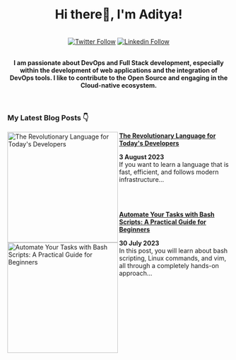 <div align="center">
<h1> Hi there👋, I'm Aditya! </h1>
</div>
<br/>
<div align="center">
  <a href="https://twitter.com/adityastwt1"><img src="https://img.shields.io/badge/Twitter-1DA1F2?style=for-the-badge&logo=twitter&logoColor=white" alt="Twitter Follow"></a>
  <a href="https://www.linkedin.com/in/adityadike/"><img src="https://img.shields.io/badge/Linkedin-0077B5?style=for-the-badge&logo=linkedin&logoColor=white" alt="Linkedin Follow"></a>
</div>
<br/>
<div align="center">
  <p> <strong>
  I am passionate about DevOps and Full Stack development, especially within the development of web applications and the integration of DevOps tools. I like to contribute to the Open Source and    engaging in the Cloud-native ecosystem. 
  </strong>
  </p>
    
</div>
<br/>
<h3>My Latest Blog Posts 👇</h3>

<!-- HASHNODE_BLOG:START -->
<div> 
  <p>
    <a href="https://adityadike.hashnode.dev/the-revolutionary-language-for-todays-developers">
      <img src="https://cdn.hashnode.com/res/hashnode/image/upload/v1690261124888/75aa5125-485e-474a-bbd0-7d4ef0309ba9.jpeg?w=1600&h=840&fit=crop&crop=entropy&auto=compress,format&format=webp" alt="The Revolutionary Language for Today's Developers" width="250px" align="left">
    </a>
    <a href="https://adityadike.hashnode.dev/the-revolutionary-language-for-todays-developers" title="The Revolutionary Language for Today's Developers">
      <strong>The Revolutionary Language for Today's Developers</strong>
    </a>
    <div><strong>3 August 2023</strong></div>
    If you want to learn a language that is fast, efficient, and follows modern infrastructure...
  </p>
  
<br/>
<br/>

  <p>
    <a href="https://adityadike.hashnode.dev/automate-your-tasks-with-bash-scripts-a-practical-guide-for-beginners">
      <img src="https://cdn.hashnode.com/res/hashnode/image/upload/v1690452699496/c8059263-66ee-4a93-8d00-d210e7b7a57b.jpeg?w=1600&h=840&fit=crop&crop=entropy&auto=compress,format&format=webp" alt="Automate Your Tasks with Bash Scripts: A Practical Guide for Beginners" width="250px" align="left">
    </a>
    <a href="https://adityadike.hashnode.dev/automate-your-tasks-with-bash-scripts-a-practical-guide-for-beginners" title="Automate Your Tasks with Bash Scripts: A Practical Guide for Beginners">
      <strong>Automate Your Tasks with Bash Scripts: A Practical Guide for Beginners</strong>
    </a>
    <div><strong>30 July 2023</strong></div>
     In this post, you will learn about bash scripting, Linux commands, and vim, all through a completely hands-on approach...
  </p>
</div>
<!-- HASHNODE_BLOG:END -->









 
